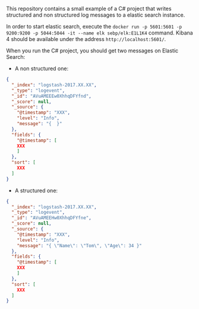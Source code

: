 This repository contains a small example of a C# project that writes structured and non  structured log messages to a elastic search instance.

In order to start elastic search, execute the ``docker run -p 5601:5601 -p 9200:9200 -p 5044:5044 -it --name elk sebp/elk:E1L1K4`` command. 
Kibana 4 should be available under the address ``http://localhost:5601/``.

When you run the C# project, you should get two messages on Elastic Search:

* A non structured one: 

```json
{
  "_index": "logstash-2017.XX.XX",
  "_type": "logevent",
  "_id": "AVuAMEEEw0XhhqDFYfnd",
  "_score": null,
  "_source": {
    "@timestamp": "XXX",
    "level": "Info",
    "message": "{  }"
  },
  "fields": {
    "@timestamp": [
	XXX
    ]
  },
  "sort": [
	XXX
  ]
}
```
* A structured one: 
```json
{
  "_index": "logstash-2017.XX.XX",
  "_type": "logevent",
  "_id": "AVuAMEEHw0XhhqDFYfne",
  "_score": null,
  "_source": {
    "@timestamp": "XXX",
    "level": "Info",
    "message": "{ \"Name\": \"Tom\", \"Age\": 34 }"
  },
  "fields": {
    "@timestamp": [
	XXX
    ]
  },
  "sort": [
	XXX
  ]
}
``` 
